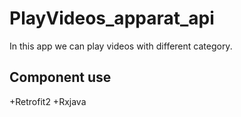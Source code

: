 # PlayVideos_apparat_api
In this app we can play videos with different category.

## Component use ##
+Retrofit2
+Rxjava
